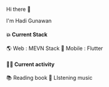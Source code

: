 Hi there 👋

I'm Hadi Gunawan 

#### 💥 Current Stack 
🌎 Web : MEVN Stack
📱 Mobile : Flutter

#### 🧑‍🏫 Current activity
📚 Reading book
🎵 LIstening music
<!---
hadig007/hadig007 is a ✨ special ✨ repository because its `README.md` (this file) appears on your GitHub profile.
You can click the Preview link to take a look at your changes.
--->
